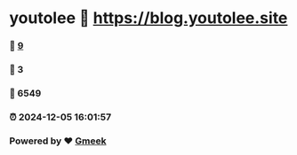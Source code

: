 # youtolee :link: https://blog.youtolee.site 
### :page_facing_up: [9](https://blog.youtolee.site/tag.html) 
### :speech_balloon: 3 
### :hibiscus: 6549 
### :alarm_clock: 2024-12-05 16:01:57 
### Powered by :heart: [Gmeek](https://github.com/Meekdai/Gmeek)
